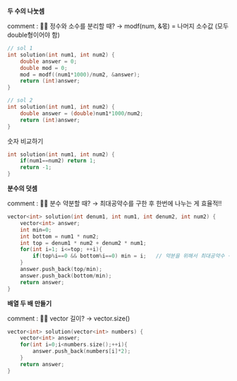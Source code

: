 **두 수의 나눗셈**

comment : ✍🏻 정수와 소수를 분리할 때? → modf(num, &몫) = 나머지 소수값
(모두 double형이어야 함)

```cpp
// sol 1
int solution(int num1, int num2) {
    double answer = 0;
    double mod = 0;
    mod = modf((num1*1000)/num2, &answer);
    return (int)answer;
}
```

```cpp
// sol 2
int solution(int num1, int num2) {
    double answer = (double)num1*1000/num2;
    return (int)answer;
}
```

숫자 비교하기

```cpp
int solution(int num1, int num2) {
    if(num1==num2) return 1;
    return -1;
}
```

**분수의 덧셈**

comment : ✍🏻 분수 약분할 때? → 최대공약수를 구한 후 한번에 나누는 게 효율적!!

```cpp
vector<int> solution(int denum1, int num1, int denum2, int num2) {
    vector<int> answer;
    int min=0;
    int bottom = num1 * num2;
    int top = denum1 * num2 + denum2 * num1;
    for(int i=1; i<=top; ++i){
        if(top%i==0 && bottom%i==0) min = i;   // 약분을 위해서 최대공약수 구하기
    }
    answer.push_back(top/min);
    answer.push_back(bottom/min);
    return answer;
}
```

**배열 두 배 만들기**

comment : ✍🏻 vector 길이? → vector.size()

```cpp
vector<int> solution(vector<int> numbers) {
    vector<int> answer;
    for(int i=0;i<numbers.size();++i){
        answer.push_back(numbers[i]*2);
    }
    return answer;
}
```
